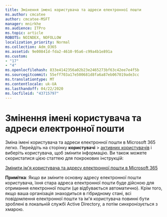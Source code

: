 ```yaml
---
title: Змінення імені користувача та адреси електронної пошти
ms.author: cmcatee
author: cmcatee-MSFT
manager: mnirkhe
ms.audience: ITPro
ms.topic: article
ROBOTS: NOINDEX, NOFOLLOW
localization_priority: Normal
ms.collection: Adm_O365
ms.assetid: 9e00841d-fda2-4610-95a6-c99a4b1e891a
ms.custom:
- "17"
- "4"
ms.openlocfilehash: 833e4142356a02b23e2465273bf63c42ee7e4f5b
ms.sourcegitcommit: 55eff703a17e500681d8fa6a87eb067019ade3cc
ms.translationtype: MT
ms.contentlocale: uk-UA
ms.lasthandoff: 04/22/2020
ms.locfileid: "43715797"
---
```

# <a name="change-a-users-name-and-email-address"></a>Змінення імені користувача та адреси електронної пошти

Зміна імені користувача та адреси електронної пошти в Microsoft 365 легко. Перейдіть на сторінку **користувачі** \> [активних користувачів](https://go.microsoft.com/fwlink/p/?linkid=834822) і виберіть користувача, щоб змінити інформацію. Ви також можете скористатися цією статтею для покрокових інструкцій:
  
[Змінити ім'я користувача та адресу електронної пошти в Microsoft 365](https://docs.microsoft.com/office365/admin/add-users/change-a-user-name-and-email-address)
  
 **Примітка**: Якщо ви зміните основну адресу електронної пошти користувача, їхня стара адреса електронної пошти буде дійсною для отримання електронної пошти (це відбувається автоматично). Крім того, якщо ваша організація знаходиться в гібридному стані, всі повідомлення електронної пошти та ім'я користувача повинні бути зроблені в локальній службі Active Directory, а потім синхронізується з хмарою.